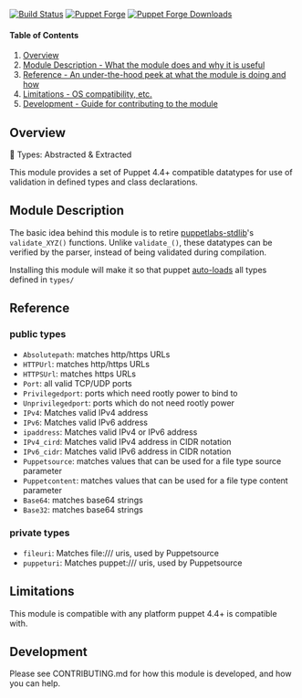 [![Build Status](https://travis-ci.org/icann-dns/puppet-tea.svg?branch=master)](https://travis-ci.org/icann-tea/puppet-tea)
[![Puppet Forge](https://img.shields.io/puppetforge/v/icann/tea.svg?maxAge=2592000)](https://forge.puppet.com/icann/tea)
[![Puppet Forge Downloads](https://img.shields.io/puppetforge/dt/icann/tea.svg?maxAge=2592000)](https://forge.puppet.com/icann/tea)
#### Table of Contents

1. [Overview](#overview)
2. [Module Description - What the module does and why it is useful](#module-description)
5. [Reference - An under-the-hood peek at what the module is doing and how](#reference)
5. [Limitations - OS compatibility, etc.](#limitations)
6. [Development - Guide for contributing to the module](#development)

## Overview

:tea: Types: Abstracted & Extracted

This module provides a set of Puppet 4.4+ compatible datatypes for use of validation in defined types and class declarations.

## Module Description

The basic idea behind this module is to retire [puppetlabs-stdlib](https://forge.puppet.com/puppetlabs/stdlib)'s `validate_XYZ()` functions. Unlike `validate_()`, these datatypes can be verified by the parser, instead of being validated during compilation.

Installing this module will make it so that puppet [auto-loads](https://docs.puppet.com/puppet/4.4/reference/release_notes.html#type-aliases) all types defined in `types/`

## Reference

### public types
* `Absolutepath`: matches http/https URLs
* `HTTPUrl`: matches http/https URLs
* `HTTPSUrl`: matches https URLs
* `Port`: all valid TCP/UDP ports
* `Privilegedport`:  ports which need rootly power to bind to
* `Unprivilegedport`:  ports which do not need rootly power
* `IPv4`: Matches valid IPv4 address
* `IPv6`: Matches valid IPv6 address
* `ipaddress`: Matches valid IPv4 or IPv6 address
* `IPv4_cird`: Matches valid IPv4 address in CIDR notation
* `IPv6_cidr`: Matches valid IPv6 address in CIDR notation
* `Puppetsource`: matches values that can be used for a file type source parameter
* `Puppetcontent`: matches values that can be used for a file type content parameter
* `Base64`: matches base64 strings
* `Base32`: matches base64 strings

### private types
* `fileuri`: Matches file:/// uris, used by Puppetsource
* `puppeturi`: Matches puppet:/// uris, used by Puppetsource

## Limitations

This module is compatible with any platform puppet 4.4+ is compatible with.

## Development

Please see CONTRIBUTING.md for how this module is developed, and how you can help.
